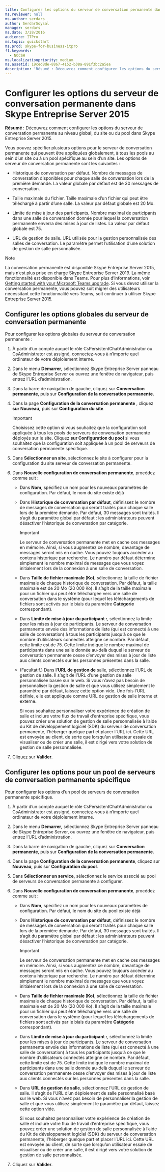 ```yaml
---
title: Configurer les options du serveur de conversation permanente dans Skype Entreprise Server 2015
ms.reviewer: null
ms.author: serdars
author: SerdarSoysal
manager: serdars
ms.date: 3/28/2016
audience: ITPro
ms.topic: quickstart
ms.prod: skype-for-business-itpro
f1.keywords:
  - NOCSH
ms.localizationpriority: medium
ms.assetid: 19ced8de-8867-4152-b38a-891f3bc2a5ea
description: 'Résumé : Découvrez comment configurer les options du serveur de conversation permanente au niveau global, du site ou du pool dans Skype Entreprise Server 2015.'
---
```


# <a name="configure-persistent-chat-server-options-in-skype-for-business-server-2015"></a>Configurer les options du serveur de conversation permanente dans Skype Entreprise Server 2015
 
**Résumé :** Découvrez comment configurer les options du serveur de conversation permanente au niveau global, du site ou du pool dans Skype Entreprise Server 2015.
  
Vous pouvez spécifier plusieurs options pour le serveur de conversation permanente qui peuvent être appliquées globalement, à tous les pools au sein d’un site ou à un pool spécifique au sein d’un site. Les options de serveur de conversation permanente sont les suivantes : 
  
- Historique de conversation par défaut. Nombre de messages de conversation disponibles pour chaque salle de conversation lors de la première demande. La valeur globale par défaut est de 30 messages de conversation. 
    
- Taille maximale du fichier. Taille maximale d’un fichier qui peut être téléchargé à partir d’une salle. La valeur par défaut globale est 20 Mo.
    
- Limite de mise à jour des participants. Nombre maximal de participants dans une salle de conversation donnée pour lequel la conversation permanente enverra des mises à jour de listes. La valeur par défaut globale est 75.
    
- URL de gestion de salle. URL utilisée pour la gestion personnalisée des salles de conversation. Le paramètre permet l’utilisation d’une solution de gestion de salle personnalisée. 
   
> [!NOTE] 
> La conversation permanente est disponible Skype Entreprise Server 2015, mais n’est plus prise en charge Skype Entreprise Server 2019. La même fonctionnalité est disponible dans Teams. Pour plus d’informations, voir [Getting started with your Microsoft Teams upgrade](/microsoftteams/upgrade-start-here). Si vous devez utiliser la conversation permanente, vous pouvez soit migrer des utilisateurs nécessitant cette fonctionnalité vers Teams, soit continuer à utiliser Skype Entreprise Server 2015.
 
## <a name="configure-persistent-chat-server-global-options"></a>Configurer les options globales du serveur de conversation permanente

Pour configurer les options globales du serveur de conversation permanente :
  
1. À partir d’un compte auquel le rôle CsPersistentChatAdministrator ou CsAdministrator est assigné, connectez-vous à n’importe quel ordinateur de votre déploiement interne.
    
2. Dans le menu **Démarrer**, sélectionnez Skype Entreprise Server panneau de Skype Entreprise Server ou ouvrez une fenêtre de navigateur, puis entrez l’URL d’administration.
    
3. Dans la barre de navigation de gauche, cliquez sur **Conversation permanente**, puis sur **Configuration de la conversation permanente**.
    
4. Dans la page **Configuration de la conversation permanente** , cliquez **sur Nouveau,** puis sur **Configuration du site**.
    
    > [!IMPORTANT]
    > Choisissez cette option si vous souhaitez que la configuration soit appliquée à tous les pools de serveurs de conversation permanente déployés sur le site. Cliquez **sur Configuration du pool** si vous souhaitez que la configuration soit appliquée à un pool de serveurs de conversation permanente spécifique.
  
5. Dans **Sélectionner un site**, sélectionnez le site à configurer pour la configuration du site serveur de conversation permanente.
    
6. Dans **Nouvelle configuration de conversation permanente**, procédez comme suit :
    
   - Dans **Nom**, spécifiez un nom pour les nouveaux paramètres de configuration. Par défaut, le nom du site existe déjà
    
   - Dans **Historique de conversation par défaut**, définissez le nombre de messages de conversation qui seront traités pour chaque salle lors de la première demande. Par défaut, 30 messages sont traités. Il s’agit du paramètre global par défaut : les administrateurs peuvent désactiver l’historique de conversation par catégorie.
    
     > [!IMPORTANT]
     > Le serveur de conversation permanente met en cache ces messages en mémoire. Ainsi, si vous augmentez ce nombre, davantage de messages seront mis en cache. Vous pouvez toujours accéder au contenu historique par recherche. Le numéro par défaut détermine simplement le nombre maximal de messages que vous voyez initialement lors de la connexion à une salle de conversation. 
  
   - Dans **Taille de fichier maximale (Ko)**, sélectionnez la taille de fichier maximale de chaque historique de conversation. Par défaut, la taille maximale est de 20 Mo (20 000 Ko). Il s’agit de la taille maximale pour un fichier qui peut être téléchargée vers une salle de conversation dans le système (pour lequel les téléchargements de fichiers sont activés par le biais du paramètre **Catégorie** correspondant).
    
   - Dans **Limite de mise à jour du participant :**, sélectionnez la limite pour les mises à jour de participants. Le serveur de conversation permanente envoie des informations de liste (qui est connecté à une salle de conversation) à tous les participants jusqu’à ce que le nombre d’utilisateurs connectés atteigne ce nombre. Par défaut, cette limite est de 75. Cette limite indique le nombre maximal de participants dans une salle donnée au-delà duquel le serveur de conversation permanente cesse d’envoyer des mises à jour de liste aux clients connectés sur les personnes présentes dans la salle.
    
   - (Facultatif.) Dans **l’URL de gestion de** salle, sélectionnez l’URL de gestion de salle. Il s’agit de l’URL d’une gestion de salle personnalisée basée sur le web. Si vous n’avez pas besoin de personnaliser la gestion de salle et que vous utilisez simplement le paramètre par défaut, laissez cette option vide. Une fois l’URL définie, elle est appliquée comme URL de gestion de salle interne et externe.
    
     Si vous souhaitez personnaliser votre expérience de création de salle et inclure votre flux de travail d’entreprise spécifique, vous pouvez créer une solution de gestion de salle personnalisée à l’aide du Kit de développement logiciel (SDK) du serveur de conversation permanente, l’héberger quelque part et placer l’URL ici. Cette URL est envoyée au client, de sorte que lorsqu’un utilisateur essaie de visualiser ou de créer une salle, il est dirigé vers votre solution de gestion de salle personnalisée.
    
7. Cliquez sur **Valider**.
    
## <a name="configure-options-for-a-specific-persistent-chat-server-pool"></a>Configurer les options pour un pool de serveurs de conversation permanente spécifique

Pour configurer les options d’un pool de serveurs de conversation permanente spécifique.
  
1. À partir d’un compte auquel le rôle CsPersistentChatAdministrator ou CsAdministrator est assigné, connectez-vous à n’importe quel ordinateur de votre déploiement interne.
    
2. Dans le menu **Démarrer**, sélectionnez Skype Entreprise Server panneau de Skype Entreprise Server, ou ouvrez une fenêtre de navigateur, puis entrez l’URL d’administration.
    
3. Dans la barre de navigation de gauche, cliquez sur **Conversation permanente**, puis sur **Configuration de la conversation permanente**.
    
4. Dans la page **Configuration de la conversation permanente**, cliquez sur **Nouveau**, puis sur **Configuration du pool**.
    
5. Dans **Sélectionner un service**, sélectionnez le service associé au pool de serveurs de conversation permanente à configurer.
    
6. Dans **Nouvelle configuration de conversation permanente**, procédez comme suit :
    
   - Dans **Nom**, spécifiez un nom pour les nouveaux paramètres de configuration. Par défaut, le nom du site du pool existe déjà
    
   - Dans **Historique de conversation par défaut**, définissez le nombre de messages de conversation qui seront traités pour chaque salle lors de la première demande. Par défaut, 30 messages sont traités. Il s’agit du paramètre global par défaut : les administrateurs peuvent désactiver l’historique de conversation par catégorie.
    
     > [!IMPORTANT]
     > Le serveur de conversation permanente met en cache ces messages en mémoire. Ainsi, si vous augmentez ce nombre, davantage de messages seront mis en cache. Vous pouvez toujours accéder au contenu historique par recherche. Le numéro par défaut détermine simplement le nombre maximal de messages que vous voyez initialement lors de la connexion à une salle de conversation. 
  
   - Dans **Taille de fichier maximale (Ko)**, sélectionnez la taille de fichier maximale de chaque historique de conversation. Par défaut, la taille maximale est de 20 Mo (20 000 Ko). Il s’agit de la taille maximale pour un fichier qui peut être téléchargée vers une salle de conversation dans le système (pour lequel les téléchargements de fichiers sont activés par le biais du paramètre **Catégorie** correspondant).
    
   - Dans **Limite de mise à jour du participant :**, sélectionnez la limite pour les mises à jour de participants. Le serveur de conversation permanente envoie des informations de liste (qui est connecté à une salle de conversation) à tous les participants jusqu’à ce que le nombre d’utilisateurs connectés atteigne ce nombre. Par défaut, cette limite est de 75. Cette limite indique le nombre maximal de participants dans une salle donnée au-delà duquel le serveur de conversation permanente cesse d’envoyer des mises à jour de liste aux clients connectés sur les personnes présentes dans la salle.
    
   - Dans **URL de gestion de salle**, sélectionnez l’URL de gestion de salle. Il s’agit de l’URL d’un déploiement de salle personnalisé basé sur le web. Si vous n’avez pas besoin de personnaliser la gestion de salle et que vous utilisez simplement le paramètre par défaut, laissez cette option vide.
    
     Si vous souhaitez personnaliser votre expérience de création de salle et inclure votre flux de travail d’entreprise spécifique, vous pouvez créer une solution de gestion de salle personnalisée à l’aide du Kit de développement logiciel (SDK) du serveur de conversation permanente, l’héberger quelque part et placer l’URL ici. Cette URL est envoyée au client, de sorte que lorsqu’un utilisateur essaie de visualiser ou de créer une salle, il est dirigé vers votre solution de gestion de salle personnalisée.
    
7. Cliquez sur **Valider**.
    

